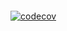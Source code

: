 [![<CircleCi>](https://circleci.com/gh/Theillusionofthegift/androiddev.svg?style=svg)](https://app.circleci.com/pipelines/github/Theillusionofthegift/AndroidDev)

[![codecov](https://codecov.io/gh/Theillusionofthegift/AndroidDev/branch/main/graph/badge.svg?token=RTDDNINPVS)](https://codecov.io/gh/Theillusionofthegift/AndroidDev)